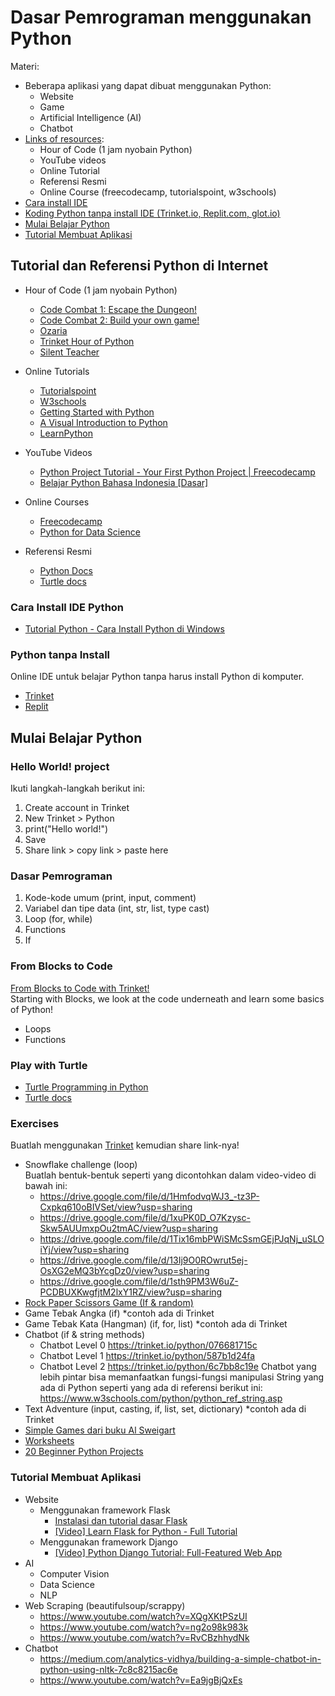 # Dasar Pemrograman menggunakan Python
  
Materi:
- Beberapa aplikasi yang dapat dibuat menggunakan Python:
    - Website
    - Game
    - Artificial Intelligence (AI)
    - Chatbot
- [Links of resources](#tutorial-dan-referensi-python-di-internet):
  - Hour of Code (1 jam nyobain Python)
  - YouTube videos
  - Online Tutorial
  - Referensi Resmi
  - Online Course (freecodecamp, tutorialspoint, w3schools)
- [Cara install IDE](#cara-install-ide-python)
- [Koding Python tanpa install IDE (Trinket.io, Replit.com, glot.io)](#python-tanpa-install)
- [Mulai Belajar Python](#mulai-belajar-python)
- [Tutorial Membuat Aplikasi](#tutorial-membuat-aplikasi)

## Tutorial dan Referensi Python di Internet

- Hour of Code (1 jam nyobain Python)
  - [Code Combat 1: Escape the Dungeon!](https://hourofcode.com/cocom)
  - [Code Combat 2: Build your own game!](https://hourofcode.com/cocomgame)
  - [Ozaria](https://hourofcode.com/ozaria)
  - [Trinket Hour of Python](https://hourofpython.trinket.io/)
  - [Silent Teacher](https://silentteacher.toxicode.fr/hour_of_code.html?theme=basic_python)

- Online Tutorials
  - [Tutorialspoint](http://tutorialspoint.com/python)
  - [W3schools](https://www.w3schools.com/python/)
  - [Getting Started with Python](https://docs.trinket.io/getting-started-with-python)
  - [A Visual Introduction to Python](https://hourofpython.trinket.io/a-visual-introduction-to-python)
  - [LearnPython](https://www.learnpython.org/)

- YouTube Videos
  - [Python Project Tutorial - Your First Python Project | Freecodecamp](https://www.youtube.com/watch?v=_ZqAVck-WeM)
  - [Belajar Python Bahasa Indonesia [Dasar]](https://www.youtube.com/watch?v=iA8lLwmtKQM&list=PLZS-MHyEIRo7cgStrKAMhgnOT66z2qKz1&index=2)

- Online Courses
  - [Freecodecamp](http://freecodecamp.org/)
  - [Python for Data Science](https://cognitiveclass.ai/courses/python-for-data-science)

- Referensi Resmi
  - [Python Docs](http://docs.python.org/3.7)
  - [Turtle docs](https://docs.python.org/3/library/turtle.html)

### Cara Install IDE Python
- [Tutorial Python - Cara Install Python di Windows](https://www.youtube.com/watch?v=92Gi-d-DtCY)

### Python tanpa Install
Online IDE untuk belajar Python tanpa harus install Python di komputer.
- [Trinket](https://www.youtube.com/watch?v=uaJkITygSz4)
- [Replit](https://replit.com)

## Mulai Belajar Python

### Hello World! project
Ikuti langkah-langkah berikut ini:
1. Create account in Trinket
2. New Trinket > Python
3. print("Hello world!")
4. Save
5. Share link > copy link > paste here

### Dasar Pemrograman
1. Kode-kode umum (print, input, comment)
2. Variabel dan tipe data (int, str, list, type cast)
3. Loop (for, while)
4. Functions
5. If

### From Blocks to Code
[From Blocks to Code with Trinket!](https://hourofpython.trinket.io/from-blocks-to-code-with-trinket)  
Starting with Blocks, we look at the code underneath and learn some basics of Python!
- Loops
- Functions

### Play with Turtle
- [Turtle Programming in Python](https://www.tutorialspoint.com/turtle-programming-in-python)
- [Turtle docs](https://docs.python.org/3/library/turtle.html)

### Exercises
Buatlah menggunakan [Trinket](https://trinket.io/) kemudian share link-nya!
- Snowflake challenge (loop)  
Buatlah bentuk-bentuk seperti yang dicontohkan dalam video-video di bawah ini:
  - https://drive.google.com/file/d/1HmfodvqWJ3_-tz3P-Cxpkq610oBIVSet/view?usp=sharing
  - https://drive.google.com/file/d/1xuPK0D_O7Kzysc-Skw5AUUmxpOu2tmAC/view?usp=sharing
  - https://drive.google.com/file/d/1Tix16mbPWiSMcSsmGEjPJqNj_uSLOiYj/view?usp=sharing
  - https://drive.google.com/file/d/13Ij9O0ROwrut5ej-OsXG2eMQ3bYcgDz0/view?usp=sharing
  - https://drive.google.com/file/d/1sth9PM3W6uZ-PCDBUXKwgfjtM2lxY1RZ/view?usp=sharing  
 - [Rock Paper Scissors Game (If & random)](https://thehelloworldprogram.com/python/python-game-rock-paper-scissors/)
 - Game Tebak Angka (if) *contoh ada di Trinket
 - Game Tebak Kata (Hangman) (if, for, list) *contoh ada di Trinket
 - Chatbot (if & string methods)
    - Chatbot Level 0 https://trinket.io/python/076681715c 
    - Chatbot Level 1 https://trinket.io/python/587b1d24fa 
    - Chatbot Level 2 https://trinket.io/python/6c7bb8c19e
  Chatbot yang lebih pintar bisa memanfaatkan fungsi-fungsi manipulasi String yang ada di Python seperti yang ada di referensi berikut ini:  
  https://www.w3schools.com/python/python_ref_string.asp 
 - Text Adventure (input, casting, if, list, set, dictionary) *contoh ada di Trinket
 - [Simple Games dari buku Al Sweigart](Al-Sweigart-Games.md)
 - [Worksheets](http://programarcadegames.com/index.php?chapter=sample_worksheets)
 - [20 Beginner Python Projects](https://www.freecodecamp.org/news/20-beginner-python-projects/)

### Tutorial Membuat Aplikasi
- Website
    - Menggunakan framework Flask 
      - [Instalasi dan tutorial dasar Flask](https://github.com/rintoprie/Modul-Belajar-Coding/blob/main/Text-based/Web-Python.md#menggunakan-flask)
      - [[Video] Learn Flask for Python - Full Tutorial](https://www.youtube.com/watch?v=Z1RJmh_OqeA&feature=youtu.be)
    - Menggunakan framework Django 
      - [[Video] Python Django Tutorial: Full-Featured Web App](https://www.youtube.com/watch?v=UmljXZIypDc)
 - AI
    - Computer Vision
    - Data Science
    - NLP 
 - Web Scraping (beautifulsoup/scrappy) 
    - https://www.youtube.com/watch?v=XQgXKtPSzUI
    - https://www.youtube.com/watch?v=ng2o98k983k
    - https://www.youtube.com/watch?v=RvCBzhhydNk
 - Chatbot 
    - https://medium.com/analytics-vidhya/building-a-simple-chatbot-in-python-using-nltk-7c8c8215ac6e  
    - https://www.youtube.com/watch?v=Ea9jgBjQxEs


